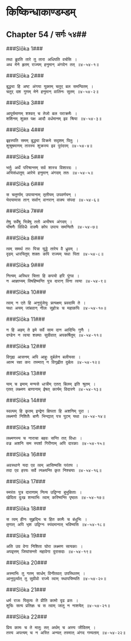 किष्किन्धाकाण्डम्डम्
===============================


## Chapter 54  / सर्गः ५४##


###Slōka 1###


    तथा ब्रुवति तारे तु तारा अधिपति वर्चसि ।
    अथ मेने हृतम् राज्यम् हनुमान् अंगदेन तत् ॥४-५४-१॥


###Slōka 2###


    बुद्ध्या हि अष्ट अंगया युक्तम् चतुर् बल समन्वितम् ।
    चतुर् दश गुणम् मेने हनुमान् वालिनः सुतम् ॥४-५४-२॥


###Slōka 3###


    आपूर्यमाणम् शश्वत् च तेजो बल पराक्रमैः ।
    शशिनम् शुक्ल पक्ष आदौ वर्धमानम् इव श्रिया ॥४-५४-३॥


###Slōka 4###


    बृहस्पति समम् बुद्ध्या विक्रमे सदृशम् पितुः ।
    शुश्रूषमाणम् तारस्य शुक्रस्य इव पुरंदरम् ॥४-५४-४॥


###Slōka 5###


    भर्तुः अर्थे परिश्रान्तम् सर्व शास्त्र विशारदः ।
    अभिसंधातुम् आरेभे हनुमान् अंगदम् ततः ॥४-५४-५॥


###Slōka 6###


    स चतुर्णाम् उपायानाम् तृतीयम् उपवर्णयन् ।
    भेदयामास तान् सर्वान् वानरान् वाक्य संपदा ॥४-५४-६॥


###Slōka 7###


    तेषु सर्वेषु भिन्नेषु ततो अभीषय अंगदम् ।
    भीषणैः विविधैः वाक्यैः कोप उपाय समन्वितैः ॥४-५४-७॥


###Slōka 8###


    त्वम् समर्थ तरः पित्रा युद्धे तारेय वै ध्रुवम् ।
    दृढम् धारयितुम् शक्तः कपि राज्यम् यथा पिता ॥४-५४-८॥


###Slōka 9###


    नित्यम् अस्थिर चित्ता हि कपयो हरि पुंगव ।
    न आज्ञाप्यम् विषहिष्यन्ति पुत्र दारान् विना त्वया ॥४-५४-९॥


###Slōka 10###


    त्वाम् न एते हि अनुयुंजेयुः प्रत्यक्षम् प्रवदामि ते ।
    यथा अयम् जांबवान् नीलः सुहोत्रः च महाकपिः ॥४-५४-१०॥


###Slōka 11###


    न हि अहम् ते इमे सर्वे साम दान आदिभिः गुणैः ।
    दण्डेन न त्वया शक्याः सुग्रीवात् अपकर्षितुम् ॥४-५४-११॥


###Slōka 12###


    विगृह्य आसनम् अपि आहुः दुर्बलेन बलीयसा ।
    आत्म रक्षा करः तस्मात् न विगृह्णीत दुर्बलः ॥४-५४-१२॥


###Slōka 13###


    याम् च इमाम् मन्यसे धात्रीम् एतत् बिलम् इति श्रुतम् ।
    एतत् लक्ष्मण बाणानाम् ईषत् कार्यम् विदारणे ॥४-५४-१३॥


###Slōka 14###


    स्वल्पम् हि कृतम् इन्द्रेण क्षिपता हि अशनिम् पुरा ।
    लक्ष्मणो निशितैः बाणैः भिन्द्यात् पत्र पुटम् यथा ॥४-५४-१४॥


###Slōka 15###


    लक्ष्मणस्य च नाराचा बहवः सन्ति तत् विधाः ।
    वज्र अशनि सम स्पर्शा गिरीणाम् अपि दारकाः ॥४-५४-१५॥


###Slōka 16###


    अवस्थाने यदा एव त्वम् आसिष्यसि परंतप ।
    तदा एव हरयः सर्वे त्यक्ष्यन्ति कृत निश्चयाः ॥४-५४-१६॥


###Slōka 17###


    स्मरंतः पुत्र दाराणाम् नित्य उद्विग्ना बुभुक्षिताः ।
    खेदिता दुःख शय्याभिः त्वाम् करिष्यन्ति पृष्ठतः ॥४-५४-१७॥


###Slōka 18###


    स त्वम् हीनः सुहृद्भिः च हित कामैः च बंधुभिः ।
    तृणात् अपि भृश उद्विग्नः स्पंदमानात् भविष्यसि ॥४-५४-१८॥


###Slōka 19###


    अति उग्र वेगा निशिता घोरा लक्ष्मण सायकाः ।
    अपवृत्तम् जिघांसन्तो महावेगा दुरासदाः ॥४-५४-१९॥


###Slōka 20###


    अस्माभिः तु गतम् सार्धम् विनीतवत् उपस्थितम् ।
    आनुपूर्व्यात् तु सुग्रीवो राज्ये त्वाम् स्थापयिष्यति ॥४-५४-२०॥


###Slōka 21###


    धर्म राजः पितृव्यः ते प्रीति कामो दृढ व्रतः ।
    शुचिः सत्य प्रतिज्ञः च स त्वाम् जातु न नाशयेत् ॥४-५४-२१॥


###Slōka 22###


    प्रिय कामः च ते मातुः तत् अर्थम् च अस्य जीवितम् ।
    तस्य अपत्यम् च न अस्ति अन्यत् तस्मात् अंगद गम्यताम् ॥४-५४-२२॥


